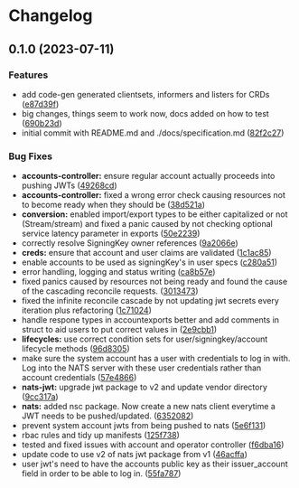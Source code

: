 # Changelog

## 0.1.0 (2023-07-11)


### Features

* add code-gen generated clientsets, informers and listers for CRDs ([e87d39f](https://github.com/versori-oss/nats-account-operator/commit/e87d39f05d154de238c710f5975d92c7b3759801))
* big changes, things seem to work now, docs added on how to test ([690b23d](https://github.com/versori-oss/nats-account-operator/commit/690b23de47535456a85736e60e1890f8b8ea4d88))
* initial commit with README.md and ./docs/specification.md ([82f2c27](https://github.com/versori-oss/nats-account-operator/commit/82f2c27abaa9d87ae9ab4ad8338c507649289ea1))


### Bug Fixes

* **accounts-controller:** ensure regular account actually proceeds into pushing JWTs ([49268cd](https://github.com/versori-oss/nats-account-operator/commit/49268cd08cbc842604906374c4b2c7d3692a10e9))
* **accounts-controller:** fixed a wrong error check causing resources not to become ready when they should be ([38d521a](https://github.com/versori-oss/nats-account-operator/commit/38d521ad51685f1d45ac87f2c909e3003856dbbe))
* **conversion:** enabled import/export types to be either capitalized or not (Stream/stream) and fixed a panic caused by not checking optional service latency parameter in exports ([50e2239](https://github.com/versori-oss/nats-account-operator/commit/50e2239a3ce53f3fe81e63430969b9f733477efa))
* correctly resolve SigningKey owner references ([9a2066e](https://github.com/versori-oss/nats-account-operator/commit/9a2066e1e2ad48ef37f9ec0239d405a662b8682c))
* **creds:** ensure that account and user claims are validated ([1c1ac85](https://github.com/versori-oss/nats-account-operator/commit/1c1ac85f3c033dc12f0718ae63a90f62e45a2872))
* enable accounts to be used as signingKey's in user specs ([c280a51](https://github.com/versori-oss/nats-account-operator/commit/c280a519c75429702e818597f4121ca6b0fedf59))
* error handling, logging and status writing ([ca8b57e](https://github.com/versori-oss/nats-account-operator/commit/ca8b57e55902348a258d9db85c6968d2c3c828d3))
* fixed panics caused by resources not being ready and found the cause of the cascading reconcile requests. ([3013473](https://github.com/versori-oss/nats-account-operator/commit/301347309c041c69fec40822d3d68c1c5ec647a6))
* fixed the infinite reconcile cascade by not updating jwt secrets every iteration plus refactoring ([1c71024](https://github.com/versori-oss/nats-account-operator/commit/1c71024783972da5fedf184429343806929a8962))
* handle respone types in accountexports better and add comments in struct to aid users to put correct values in ([2e9cbb1](https://github.com/versori-oss/nats-account-operator/commit/2e9cbb1e015f6da550244370acc99d8ed9b627da))
* **lifecycles:** use correct condition sets for user/signingkey/account lifecycle methods ([96d8305](https://github.com/versori-oss/nats-account-operator/commit/96d83059327a521632ff5aa484677d0a54927728))
* make sure the system account has a user with credentials to log in with. Log into the NATS server with these user credentials rather than account credentials ([57e4866](https://github.com/versori-oss/nats-account-operator/commit/57e4866958b9046234269e0367da1c3232acd6c8))
* **nats-jwt:** upgrade jwt package to v2 and update vendor directory ([9cc317a](https://github.com/versori-oss/nats-account-operator/commit/9cc317a6381410319d6365acb1fee9e83bbee429))
* **nats:** added nsc package. Now create a new nats client everytime a JWT needs to be pushed/updated. ([6352082](https://github.com/versori-oss/nats-account-operator/commit/6352082b529152e8bc140ee49b8be0ab1010a5ba))
* prevent system account jwts from being pushed to nats ([5e6f131](https://github.com/versori-oss/nats-account-operator/commit/5e6f1312cf879792abdbf243da509d72df76c10b))
* rbac rules and tidy up manifests ([125f738](https://github.com/versori-oss/nats-account-operator/commit/125f7385dd98aa172e52b80c0abaad7974d0905c))
* tested and fixed issues with account and operator controller ([f6dba16](https://github.com/versori-oss/nats-account-operator/commit/f6dba169df4034c23d68d1f51590262d2cb82c4f))
* update code to use v2 of nats jwt package from v1 ([46acffa](https://github.com/versori-oss/nats-account-operator/commit/46acffae783d4910b7a59958c64084b87118dd4b))
* user jwt's need to have the accounts public key as their issuer_account field in order to be able to log in. ([55fa787](https://github.com/versori-oss/nats-account-operator/commit/55fa787129eec5622bc6ac035f27a8d6e8a48d86))

